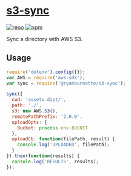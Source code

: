 # [s3-sync](https://github.com/ryanburnette/s3-sync)

[![repo](https://img.shields.io/badge/repository-Github-black.svg?style=flat-square)](https://github.com/ryanburnette/s3-sync)
[![npm](https://img.shields.io/badge/package-NPM-green.svg?style=flat-square)](https://www.npmjs.com/package/@ryanburnette/s3-sync)

Sync a directory with AWS S3.

## Usage

```js
require('dotenv').config({});
var AWS = require('aws-sdk');
var sync = require('@ryanburnette/s3-sync');

sync({
  cwd: 'assets.dist/',
  path: './',
  s3: new AWS.S3(),
  remotePathPrefix: '2.0.0',
  uploadOpts: {
    Bucket: process.env.BUCKET
  },
  uploadCb: function(filePath, result) {
    console.log('UPLOADED', filePath);
  }
}).then(function(results) {
  console.log('RESULTS', results);
});
```
